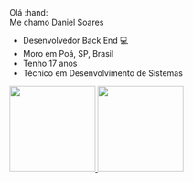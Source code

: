 <div>
  Olá :hand: <br>
  Me chamo Daniel Soares
  
  * Desenvolvedor Back End :computer:
  * Moro em Poá, SP,  Brasil
  * Tenho 17 anos
  * Técnico em Desenvolvimento de Sistemas  
</div>

<div>
  <a href="https://github.com/Daniel2019">
  <img height="150em" src="https://github-readme-stats.vercel.app/api?username=daniel2019&show_icons=true&theme=dark&include_all_commits=true&count_private=true"/>
  <img height="150em" src="https://github-readme-stats.vercel.app/api/top-langs/?username=daniel2019&layout=compact&langs_count=7&theme=dark"/>
</div>
